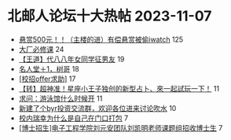 # 北邮人论坛十大热帖 2023-11-07

- [悬赏500元！！（主楼的进）有偿悬赏被偷iwatch](https://bbs.byr.cn/article/Talking/6404777) 125
- [大厂必修课](https://bbs.byr.cn/article/WorkLife/1206474) 24
- [【王道】代八八年女同学征男友](https://bbs.byr.cn/article/Friends/2047171) 19
- [名人堂＋1，树哥](https://bbs.byr.cn/article/Picture/3353353) 18
- [[校招offer求助]](https://bbs.byr.cn/article/Job/2198911) 17
- [【转】超神准！星座小王子独创的新型占卜、來一起試玩一下！](https://bbs.byr.cn/article/Constellations/326533) 11
- [求问：游泳馆什么时候开](https://bbs.byr.cn/article/Swim/130279) 11
- [新建了个byr投资交流群，欢迎各位进来讨论吹水](https://bbs.byr.cn/article/Financial/80130) 10
- [校内瑞幸为什么是自己在门口打包](https://bbs.byr.cn/article/Food/525192) 7
- [[博士招生]电子工程学院刘元安团队刘凯明老师课题组招收博士生](https://bbs.byr.cn/article/AimGraduate/1227502) 7


